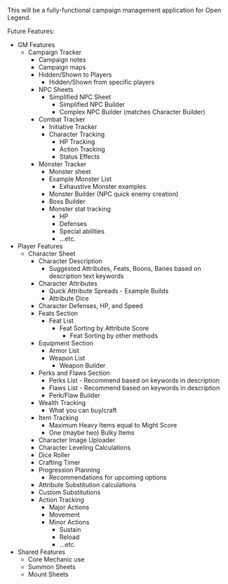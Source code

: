 This will be a fully-functional campaign management application for Open Legend.

Future Features:
- GM Features
    - Campaign Tracker
        - Campaign notes
        - Campaign maps
        - Hidden/Shown to Players
            - Hidden/Shown from specific players
        - NPC Sheets
            - Simplified NPC Sheet
                - Simplified NPC Builder
                - Complex NPC Builder (matches Character Builder)
        - Combat Tracker
            - Initiative Tracker
            - Character Tracking
                - HP Tracking
                - Action Tracking
                - Status Effects
        - Monster Tracker
            - Monster sheet
            - Example Monster List
                - Exhaustive Monster examples
            - Monster Builder (NPC quick enemy creation)
            - Boss Builder
            - Monster stat tracking
                - HP
                - Defenses
                - Special abilities
                - ...etc.
- Player Features
    - Character Sheet
        - Character Description
            - Suggested Attributes, Feats, Boons, Banes based on description text keywords
        - Character Attributes
            - Quick Attribute Spreads
                    - Example Builds
            - Attribute Dice
        - Character Defenses, HP, and Speed
        - Feats Section
            - Feat List
                - Feat Sorting by Attribute Score
                    - Feat Sorting by other methods
        - Equipment Section
            - Armor List
            - Weapon List
                - Weapon Builder
        - Perks and Flaws Section
            - Perks List
                        - Recommend based on keywords in description
            - Flaws List
                        - Recommend based on keywords in description
            - Perk/Flaw Builder
        - Wealth Tracking
            - What you can buy/craft
        - Item Tracking
            - Maximum Heavy Items equal to Might Score
            - One (maybe two) Bulky Items
        - Character Image Uploader
        - Character Leveling Calculations
        - Dice Roller
        - Crafting Timer
        - Progression Planning
            - Recommendations for upcoming options
        - Attribute Substitution calculations
        - Custom Substitutions
        - Action Tracking
            - Major Actions
            - Movement
            - Minor Actions
                - Sustain
                - Reload
                - ...etc.
- Shared Features
    - Core Mechanic use
    - Summon Sheets
    - Mount Sheets
